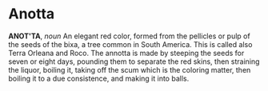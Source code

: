 # Anotta

**ANOT'TA**, _noun_ An elegant red color, formed from the pellicles or pulp of the seeds of the bixa, a tree common in South America. This is called also Terra Orleana and Roco. The annotta is made by steeping the seeds for seven or eight days, pounding them to separate the red skins, then straining the liquor, boiling it, taking off the scum which is the coloring matter, then boiling it to a due consistence, and making it into balls.